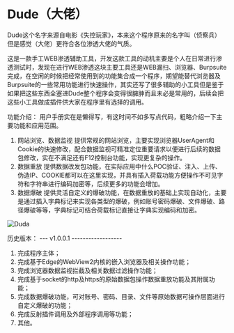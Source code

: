 # Dude（大佬）

Dude这个名字来源自电影《失控玩家》，本来这个程序原来的名字叫（侦察兵）但是感觉（大佬）更符合各位渗透大佬的气质。

这是一款手工WEB渗透辅助工具，开发这款工具的动机主要是个人在日常进行渗透测试时，发现在进行WEB渗透这块主要工具还是WEB漏扫、浏览器、Burpsuite完成，在空闲的时候把经常使用到的功能集合成一个程序，期望能替代浏览器及Burpsuite的一些常用功能进行快速操作，其实还写了很多辅助的小工具但是鉴于如果把这些东西全塞进Dude整个程序会变得很臃肿而且未必是常用的，后续会把这些小工具做成插件供大家在程序里有选择的调用。

功能介绍：
    用户手册实在是懒得写，有这时间不如多写点代码，粗略介绍一下主要功能和应用范围。

1. 网站浏览、数据监视
    提供常规的网站浏览，主要实现浏览器UserAgent和Cookie的快速修改，配合数据监视可精准定位重要请求以便进行后续的数据包修改，实在不满足还有F12控制台功能，实现更复杂的操作。
2. 数据重放
    提供数据改发包功能，在实际应用中什么POC验证、注入、上传、伪造IP、COOKIE都可以在这里实现，并具有插入荷载功能方便操作不可见字符和字符串进行编码加密等，后续更多的功能会增加。
3. 数据爆破
    提供灵活自定义的爆破功能，在数据重放的基础上实现自动化，主要是通过插入字典标记来实现各类型的爆破，例如账号密码爆破、文件爆破、路径爆破等等，字典标记可结合荷载标记直接让字典实现编码和加密。
    
![Duda](https://user-images.githubusercontent.com/73023058/216543166-0420c208-ad3b-4078-bf3c-b79f68bdadc3.jpg)

历史版本：
--- v1.0.0.1 ------------------
1. 完成程序主体；
2. 完成基于Edge的WebView2内核的嵌入浏览器及相关操作功能；
3. 完成浏览器数据监视拦截及相关数据过滤操作功能；
4. 完成基于socket的http及https的原始数据包操作数据重放功能及其附属功能；
5. 完成数据爆破功能，可对账号、密码、目录、文件等原始数据可操作层面进行自定义爆破的功能；
6. 完成反射插件调用及外部程序调用等功能；
7. 其他。
